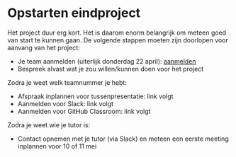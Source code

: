 # Opstarten eindproject

Het project duur erg kort. Het is daarom enorm belangrijk om meteen goed van start te kunnen gaan. De volgende stappen moeten zijn doorlopen voor aanvang van het project:

- Je team aanmelden (uiterlijk donderdag 22 april): [aanmelden](/groepsproject/teams)
- Bespreek alvast wat je zou willen/kunnen doen voor het project

Zodra je weet welk teamnummer je hebt:

- Afspraak inplannen voor tussenpresentatie: link volgt
- Aanmelden voor Slack: link volgt
- Aanmelden voor GitHub Classroom: link volgt

Zodra je weet wie je tutor is:

- Contact opnemen met je tutor (via Slack) en meteen een eerste meeting inplannen voor 10 of 11 mei
